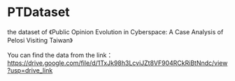 # PTDataset
the dataset of 《Public Opinion Evolution in Cyberspace: A Case Analysis of Pelosi Visiting Taiwan》

You can find the data from the link：
https://drive.google.com/file/d/1TxJk98h3LcviJZt8VF904RCkRiBtNndc/view?usp=drive_link
